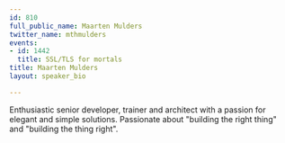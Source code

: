 ```yaml
---
id: 810
full_public_name: Maarten Mulders
twitter_name: mthmulders
events:
- id: 1442
  title: SSL/TLS for mortals
title: Maarten Mulders
layout: speaker_bio

---
```

Enthusiastic senior developer, trainer and architect with a passion for elegant and simple solutions. Passionate about "building the right thing" and "building the thing right".